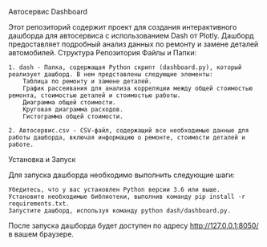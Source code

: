 Автосервис Dashboard

Этот репозиторий содержит проект для создания интерактивного дашборда для автосервиса с использованием Dash от Plotly. Дашборд предоставляет подробный анализ данных по ремонту и замене деталей автомобилей.
Структура Репозитория
Файлы и Папки:

    1. dash - Папка, содержащая Python скрипт (dashboard.py), который реализует дашборд. В нем представлены следующие элементы:
        Таблица по ремонту и замене деталей.
        График рассеивания для анализа корреляции между общей стоимостью ремонта, стоимостью деталей и стоимостью работы.
        Диаграмма общей стоимости.
        Круговая диаграмма расходов.
        Гистограмма общей стоимости.

    2. Автосервис.csv - CSV-файл, содержащий все необходимые данные для работы дашборда, включая информацию о ремонте, стоимости деталей и работе.

Установка и Запуск

Для запуска дашборда необходимо выполнить следующие шаги:

    Убедитесь, что у вас установлен Python версии 3.6 или выше.
    Установите необходимые библиотеки, выполнив команду pip install -r requirements.txt.
    Запустите дашборд, используя команду python dash/dashboard.py.

После запуска дашборда будет доступен по адресу http://127.0.0.1:8050/ в вашем браузере.
